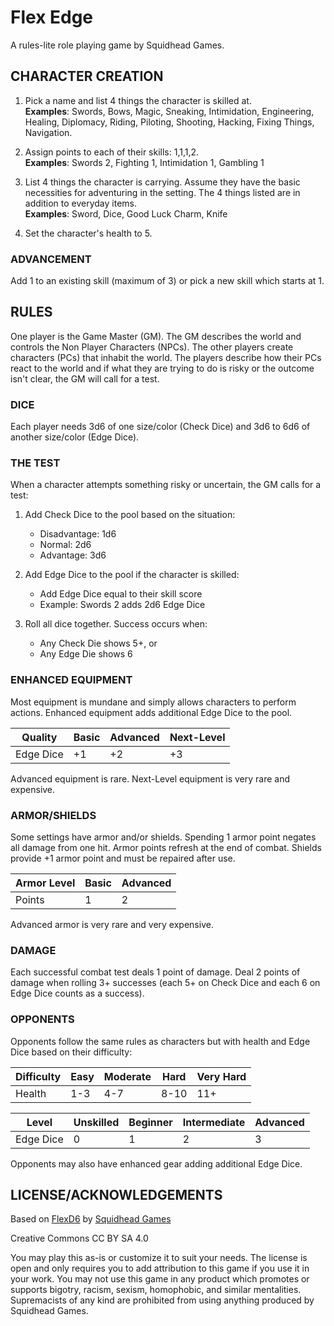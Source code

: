 # Flex Edge
A rules-lite role playing game by Squidhead Games.

## CHARACTER CREATION
1. Pick a name and list 4 things the character is skilled at.  
   **Examples**: Swords, Bows, Magic, Sneaking, Intimidation,
   Engineering, Healing, Diplomacy, Riding, Piloting, Shooting,
   Hacking, Fixing Things, Navigation.

3. Assign points to each of their skills: 1,1,1,2.  
   **Examples**: Swords 2, Fighting 1, Intimidation 1, Gambling 1

4. List 4 things the character is carrying. Assume they have the basic
   necessities for adventuring in the setting. The 4 things listed are
   in addition to everyday items.  
   **Examples**: Sword, Dice, Good Luck Charm, Knife

6. Set the character's health to 5.

### ADVANCEMENT
Add 1 to an existing skill (maximum of 3) or pick a new skill which 
starts at 1.

## RULES
One player is the Game Master (GM). The GM describes the world and controls 
the Non Player Characters (NPCs). The other players create characters (PCs) 
that inhabit the world. The players describe how their PCs react to the world 
and if what they are trying to do is risky or the outcome isn't clear, the GM 
will call for a test.

### DICE
Each player needs 3d6 of one size/color (Check Dice) and 3d6 to 6d6 of another 
size/color (Edge Dice).

### THE TEST
When a character attempts something risky or uncertain, the GM calls for a 
test:

1. Add Check Dice to the pool based on the situation:
   - Disadvantage: 1d6
   - Normal: 2d6
   - Advantage: 3d6

2. Add Edge Dice to the pool if the character is skilled:
   - Add Edge Dice equal to their skill score
   - Example: Swords 2 adds 2d6 Edge Dice

3. Roll all dice together. Success occurs when:
   - Any Check Die shows 5+, or
   - Any Edge Die shows 6

### ENHANCED EQUIPMENT
Most equipment is mundane and simply allows characters to perform actions. Enhanced 
equipment adds additional Edge Dice to the pool.

| Quality    | Basic | Advanced | Next-Level |
|------------|-------|----------|------------|
| Edge Dice  | +1    | +2       | +3         |

Advanced equipment is rare. Next-Level equipment is very rare and expensive.

### ARMOR/SHIELDS
Some settings have armor and/or shields. Spending 1 armor point negates all damage 
from one hit. Armor points refresh at the end of combat. Shields provide +1 armor 
point and must be repaired after use.

| Armor Level | Basic | Advanced |
|-------------|-------|----------|
| Points      | 1     | 2        |

Advanced armor is very rare and very expensive.

### DAMAGE
Each successful combat test deals 1 point of damage. Deal 2 points of damage when 
rolling 3+ successes (each 5+ on Check Dice and each 6 on Edge Dice counts as a 
success).

### OPPONENTS
Opponents follow the same rules as characters but with health and Edge Dice based 
on their difficulty:

| Difficulty  | Easy      | Moderate  | Hard        | Very Hard |
|-------------|-----------|-----------|-------------|-----------|
| Health      | 1-3       | 4-7       | 8-10        | 11+       |

| Level       | Unskilled | Beginner  | Intermediate| Advanced  |
|-------------|-----------|-----------|-------------|-----------|
| Edge Dice   | 0         | 1         | 2           | 3         |

Opponents may also have enhanced gear adding additional Edge Dice.

## LICENSE/ACKNOWLEDGEMENTS
Based on [FlexD6](https://squidhead-games.itch.io/flexd6) by [Squidhead Games](https://squidhead-games.itch.io)

Creative Commons CC BY SA 4.0

You may play this as-is or customize it to suit your needs. The license is open and 
only requires you to add attribution to this game if you use it in your work. You may 
not use this game in any product which promotes or supports bigotry, racism, sexism, 
homophobic, and similar mentalities. Supremacists of any kind are prohibited from using 
anything produced by Squidhead Games.
